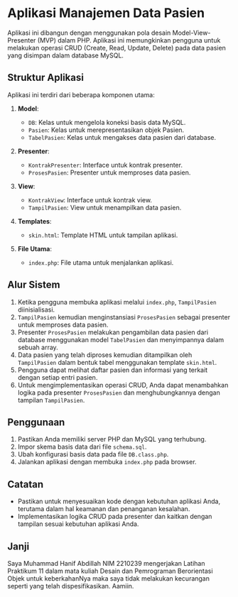 # Aplikasi Manajemen Data Pasien

Aplikasi ini dibangun dengan menggunakan pola desain Model-View-Presenter (MVP) dalam PHP. Aplikasi ini memungkinkan pengguna untuk melakukan operasi CRUD (Create, Read, Update, Delete) pada data pasien yang disimpan dalam database MySQL.

## Struktur Aplikasi

Aplikasi ini terdiri dari beberapa komponen utama:

1. **Model**:
   - `DB`: Kelas untuk mengelola koneksi basis data MySQL.
   - `Pasien`: Kelas untuk merepresentasikan objek Pasien.
   - `TabelPasien`: Kelas untuk mengakses data pasien dari database.

2. **Presenter**:
   - `KontrakPresenter`: Interface untuk kontrak presenter.
   - `ProsesPasien`: Presenter untuk memproses data pasien.

3. **View**:
   - `KontrakView`: Interface untuk kontrak view.
   - `TampilPasien`: View untuk menampilkan data pasien.

4. **Templates**:
   - `skin.html`: Template HTML untuk tampilan aplikasi.

5. **File Utama**:
   - `index.php`: File utama untuk menjalankan aplikasi.

## Alur Sistem

1. Ketika pengguna membuka aplikasi melalui `index.php`, `TampilPasien` diinisialisasi.
2. `TampilPasien` kemudian menginstansiasi `ProsesPasien` sebagai presenter untuk memproses data pasien.
3. Presenter `ProsesPasien` melakukan pengambilan data pasien dari database menggunakan model `TabelPasien` dan menyimpannya dalam sebuah array.
4. Data pasien yang telah diproses kemudian ditampilkan oleh `TampilPasien` dalam bentuk tabel menggunakan template `skin.html`.
5. Pengguna dapat melihat daftar pasien dan informasi yang terkait dengan setiap entri pasien.
6. Untuk mengimplementasikan operasi CRUD, Anda dapat menambahkan logika pada presenter `ProsesPasien` dan menghubungkannya dengan tampilan `TampilPasien`.

## Penggunaan

1. Pastikan Anda memiliki server PHP dan MySQL yang terhubung.
2. Impor skema basis data dari file `schema.sql`.
3. Ubah konfigurasi basis data pada file `DB.class.php`.
4. Jalankan aplikasi dengan membuka `index.php` pada browser.

## Catatan

- Pastikan untuk menyesuaikan kode dengan kebutuhan aplikasi Anda, terutama dalam hal keamanan dan penanganan kesalahan.
- Implementasikan logika CRUD pada presenter dan kaitkan dengan tampilan sesuai kebutuhan aplikasi Anda.

## Janji

Saya Muhammad Hanif Abdillah NIM 2210239 mengerjakan Latihan Praktikum 11 dalam mata kuliah Desain dan Pemrograman Berorientasi Objek untuk keberkahanNya maka saya tidak melakukan kecurangan seperti yang telah dispesifikasikan. Aamiin.

